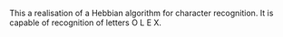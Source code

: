 This a realisation of a Hebbian algorithm for character recognition.
It is capable of recognition of letters O L E X.
